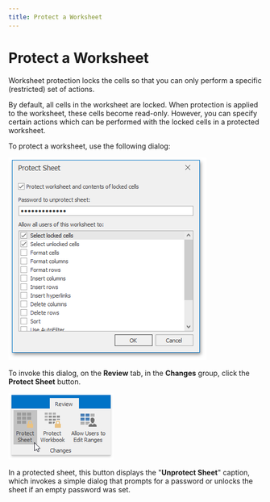 ```yaml
---
title: Protect a Worksheet
---
```

# Protect a Worksheet
Worksheet protection locks the cells so that you can only perform a specific (restricted) set of actions.

By default, all cells in the worksheet are locked. When protection is applied to the worksheet, these cells become read-only. However, you can specify certain actions which can be performed with the locked cells in a protected worksheet.

To protect a worksheet, use the following dialog:

![Protect_Sheet](../../../images/Img23282.png)

To invoke this dialog, on the **Review** tab, in the **Changes** group, click the **Protect Sheet** button.

![Spreadsheet_Review_ProtectSheet](../../../images/Img121537.png)

In a protected sheet, this button displays the "**Unprotect Sheet**" caption, which invokes a simple dialog that prompts for a password or unlocks the sheet if an empty password was set.